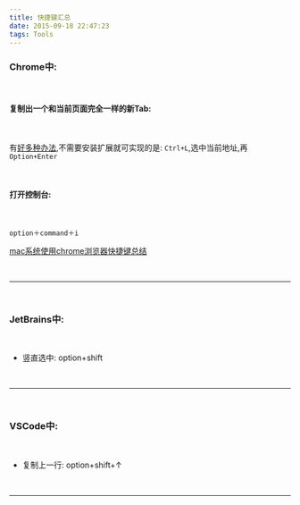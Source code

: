 ```yaml
---
title: 快捷键汇总
date: 2015-09-18 22:47:23
tags: Tools
---
```





### Chrome中:

<br>

#### 复制出一个和当前页面完全一样的新Tab:

<br>

有[好多种办法](https://blog.csdn.net/superit401/article/details/78505313?locationNum=5&fps=1),不需要安装扩展就可实现的是: `Ctrl+L`,选中当前地址,再`Option+Enter`

<br>

#### 打开控制台:


<br>

`option＋command＋i`


[mac系统使用chrome浏览器快捷键总结](https://blog.csdn.net/coding1994/article/details/76223333)


<br>

---

<br>



### JetBrains中:

<br>

- 竖直选中: option+shift


<br>

---

<br>

### VSCode中:

<br>

- 复制上一行: option+shift+↑


<br>

---

<br>
